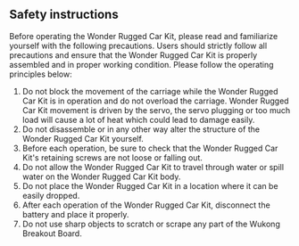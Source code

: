 ## Safety instructions

Before operating the Wonder Rugged Car Kit, please read and familiarize yourself with the following precautions. Users should strictly follow all precautions and ensure that the Wonder Rugged Car Kit is properly assembled and in proper working condition.
Please follow the operating principles below:

1. Do not block the movement of the carriage while the Wonder Rugged Car Kit is in operation and do not overload the carriage. Wonder Rugged Car Kit movement is driven by the servo, the servo plugging or too much load will cause a lot of heat which could lead to damage easily.
2. Do not disassemble or in any other way alter the structure of the Wonder Rugged Car Kit yourself.
3. Before each operation, be sure to check that the Wonder Rugged Car Kit's retaining screws are not loose or falling out.
4. Do not allow the Wonder Rugged Car Kit to travel through water or spill water on the Wonder Rugged Car Kit body.
5. Do not place the Wonder Rugged Car Kit in a location where it can be easily dropped.
6. After each operation of the Wonder Rugged Car Kit, disconnect the battery and place it properly.
7. Do not use sharp objects to scratch or scrape any part of the Wukong Breakout Board.
